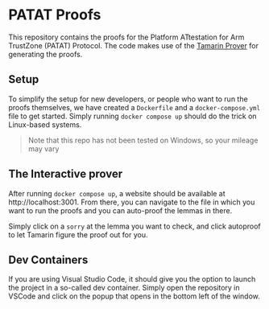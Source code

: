 # PATAT Proofs

This repository contains the proofs for the Platform ATtestation for Arm TrustZone (PATAT) Protocol.
The code makes use of the [Tamarin Prover](https://tamarin-prover.github.io/) for generating the proofs.

## Setup

To simplify the setup for new developers, or people who want to run the proofs themselves, we have created
a `Dockerfile` and a `docker-compose.yml` file to get started. Simply running `docker compose up` should do
the trick on Linux-based systems.

> Note that this repo has not been tested on Windows, so your mileage may vary

## The Interactive prover

After running `docker compose up`, a website should be available at http://localhost:3001. From there, you
can navigate to the file in which you want to run the proofs and you can auto-proof the lemmas in there.

Simply click on a `sorry` at the lemma you want to check, and click autoproof to let Tamarin figure the proof out for you.

## Dev Containers

If you are using Visual Studio Code, it should give you the option to launch the project in a so-called dev container.
Simply open the repository in VSCode and click on the popup that opens in the bottom left of the window.
